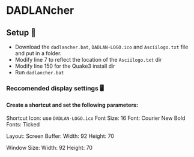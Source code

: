 # DADLANcher

## Setup 🔧
- Download the `dadlancher.bat`, `DADLAN-LOGO.ico` and `Asciilogo.txt` file and put in a folder.
- Modify line 7 to reflect the location of the `Asciilogo.txt` dir
- Modify line 150 for the Quake3 install dir
- Run `dadlancher.bat`

### Reccomended display settings 🖥️
#### Create a shortcut and set the following parameters:
Shortcut Icon: use `DADLAN-LOGO.ico`
Font Size: 16
Font: Courier New
Bold Fonts: Ticked

Layout:
Screen Buffer:
Width: 92
Height: 70

Window Size:
Width: 92
Height: 70
